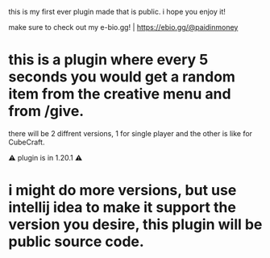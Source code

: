 this is my first ever plugin made that is public. i hope you enjoy it!


make sure to check out my e-bio.gg! | https://ebio.gg/@paidinmoney

# this is a plugin where every 5 seconds you would get a random item from the creative menu and from /give.

there will be 2 diffrent versions, 1 for single player and the other is like for CubeCraft.


⚠️ plugin is in 1.20.1 ⚠️

# i might do more versions, but use intellij idea to make it support the version you desire, this plugin will be public source code.

